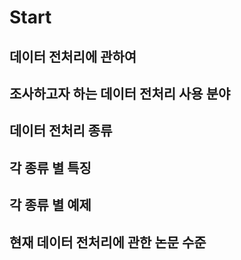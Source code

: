 # Start
## 데이터 전처리에 관하여
## 조사하고자 하는 데이터 전처리 사용 분야
## 데이터 전처리 종류
## 각 종류 별 특징
## 각 종류 별 예제
## 현재 데이터 전처리에 관한 논문 수준
